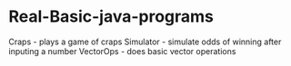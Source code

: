# Real-Basic-java-programs

Craps - plays a game of craps
Simulator - simulate odds of winning after inputing a number
VectorOps - does basic vector operations
